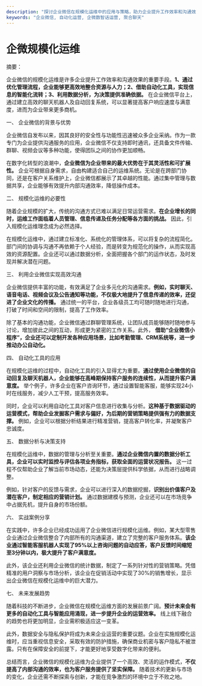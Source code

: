 ```yaml
---
description: "探讨企业微信在规模化运维中的应用与策略，助力企业提升工作效率和沟通效果。"
keywords: "企业微信, 自动化运营, 企微数智话运营, 聚合聊天"
---
```

# 企微规模化运维

摘要：

企业微信的规模化运维是许多企业提升工作效率和沟通效果的重要手段。**1、通过优化管理流程，企业能够更高效地整合资源与人力；2、借助自动化工具，实现信息的智能化流转；3、利用数据分析，为决策提供准确依据。** 在企业微信平台上，通过建立高效的聊天机器人及自动回复系统，可以显著提高客户响应速度与满意度，进而为企业带来更多商机。

一、 企业微信的背景与优势

企业微信自发布以来，因其良好的安全性与功能性迅速被众多企业采纳。作为一款专门为企业提供沟通服务的应用，企业微信不仅支持即时通讯，还具备文件传输、群聊、视频会议等多种功能，使得团队之间的协作更加顺畅。 

在数字化转型的浪潮中，**企业微信为企业带来的最大优势在于其灵活性和可扩展性。** 企业可根据自身需求，自由构建适合自己的运维系统。无论是在跨部门协同，还是在客户关系维护上，企业微信都展示了其卓越的性能。通过集中管理与数据共享，企业能够有效提升内部沟通效率，降低操作成本。

二、 规模化运维的必要性

随着企业规模的扩大，传统的沟通方式已难以满足日常运营需求。**在企业增长的同时，运维工作面临着人员管理、信息传递及任务分配等各方面的挑战。** 因此，引入规模化运维理念成为必然选择。

在规模化运维中，通过建立标准化、系统化的管理体系，可以将复杂的流程简化。部门间的协调与沟通不再依赖于个人经验，而是转变为规范化的操作，从而实现高效的资源配置。企业还可以通过数据分析，全面把握各个部门的运作状态，及时发现并解决潜在问题。

三、 利用企业微信实现高效沟通

企业微信提供丰富的功能，有效满足了企业多元化的沟通需求。**例如，实时聊天、语音电话、视频会议及公告通知等功能，不仅极大地提升了信息传递的效率，还促进了企业文化的传播。** 通过统一的平台，企业各级员工均可随时随地进行沟通，打破了时间和空间的限制，提高了工作效率。

除了基本的沟通功能，企业微信通过群聊管理系统，让团队成员能够随时随地参与讨论，增加彼此之间的互动，形成更为紧密的工作关系。此外， **借助“企业微信小程序”，企业还可以定制开发各种应用场景，比如考勤管理、CRM系统等，进一步推动办公自动化。**

四、 自动化工具的应用

在规模化运维的过程中，自动化工具的引入显得尤为重要。**通过使用企业微信的自动回复及聊天机器人，企业能够在高峰期保持客户服务的连续性，从而提升客户满意度。** 举个例子，许多企业在客户咨询环节，通过设置智能客服，能够实现24小时在线服务，减少人工干预，提高服务效率。

同时，企业可以利用自动化工具对客户信息进行收集与分析。**这种基于数据驱动的运营模式，帮助企业发掘客户需求与偏好，为后期的营销策略提供强有力的数据支撑。** 例如，企业可以根据分析结果进行精准营销，提高客户转化率，并凝聚客户忠诚度。

五、 数据分析与决策支持

在规模化运维中，数据的管理与分析至关重要。**通过企业微信内置的数据分析工具，企业可以实时监控与评估各项业务指标，获取全面的运营状况报告。** 这一过程不仅帮助企业了解当前市场动态，还能为决策层提供科学依据，从而进行战略调整。

例如，针对客户的反馈与需求，企业可以进行深入的数据挖掘，**识别出价值客户及潜在客户，制定相应的营销计划。** 通过数据建模与预测，企业还可以在市场竞争中占据先机，提升自身的市场份额。

六、 实战案例分享

在实践中，许多企业已经成功运用了企业微信进行规模化运维。例如，某大型零售企业通过企业微信整合了内部所有的沟通渠道，建立了完整的客户服务体系。**该企业通过智能客服机器人实现了95%以上咨询问题的自动应答，客户反馈时间缩短至3分钟以内，极大提升了客户满意度。**

此外，该企业还利用企业微信的统计数据，制定了一系列针对性的营销策略。凭借精准的用户洞察与市场分析，该企业在促销活动中实现了30%的销售增长，显示出企业微信在规模化运维中的巨大潜力。

七、 未来发展趋势

随着科技的不断进步，企业微信在规模化运维方面的发展前景广阔。**预计未来会有更多的自动化工具与智能应用涌现，进一步提升企业的运营效率。** 线上线下融合的趋势也将更加明显，企业需积极适应这一变革。

此外，数据安全与隐私保护将成为未来企业运营的重要议题。企业在实施规模化运维时，应当重视信息安全，采取有效的防护措施，确保商业机密与客户隐私不被泄露。只有在保障安全的前提下，才能更好地享受数字化带来的便利。

总结而言，企业微信的规模化运维为企业提供了一个高效、灵活的运作模式，**不仅提高了内部沟通的效率，也为客户服务提供了坚实保障。** 随着技术的更新与市场的变化，企业还需不断探索与创新，才能在竞争激烈的环境中立于不败之地。

